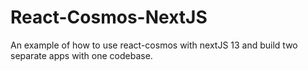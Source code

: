 # React-Cosmos-NextJS
An example of how to use react-cosmos with nextJS 13 and build two separate apps with one codebase. 
